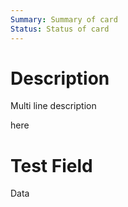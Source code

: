 ```yaml
---
Summary: Summary of card
Status: Status of card
---
```


# Description

Multi line description

here

# Test Field

Data
